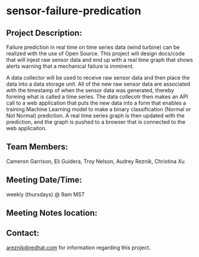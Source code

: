 # sensor-failure-predication
## Project Description:
Failure prediction in real time on time series data (wind turbine) can be realized with the use of Open Source.  This project will design docs/code that will injest raw sensor data and end up with a real time graph that shows alerts warning that a mechanical failure is imminent.  

A data collector will be used to receive raw sensor data and then place the data into a data storage unit.  All of the new raw sensor data are associated with the timestamp of when the sensor data was generated, thereby forming what is called a time series.  The data collecotr then makes an API call to a web application that puts the new data into a form that enables a training Machine Learning model to make a binary classification (Normal or Not Normal) prediction.  A real time series graph is then updated with the prediction, and the graph is pushed to a browser that is connected to the web applicaiton.

## Team Members:  
Cameron Garrison, Eli Guidera, Troy Nelson, Audrey Reznik, Christina Xu

## Meeting Date/Time:  
weekly (thursdays) @ 9am MST

## Meeting Notes location:


## Contact:  
areznik@redhat.com for information regarding this project.
